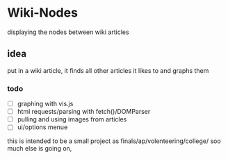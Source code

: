 # Wiki-Nodes
displaying the nodes between wiki articles

## idea

put in a wiki article, it finds all other articles it likes to and graphs them

### todo 

- [ ] graphing with vis.js
- [ ] html requests/parsing with fetch()/DOMParser
- [ ] pulling and using images from articles
- [ ] ui/options menue

this is intended to be a small project as finals/ap/volenteering/college/ soo much else is going on,
